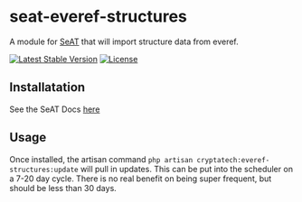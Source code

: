 # seat-everef-structures
A module for [SeAT](https://github.com/eveseat/seat) that will import structure data from everef.

[![Latest Stable Version](https://img.shields.io/packagist/v/crypta-tech/seat-everef-structures.svg?style=flat-square)]()
[![License](https://img.shields.io/badge/license-GPLv2-blue.svg?style=flat-square)](https://raw.githubusercontent.com/crypta-tech/seat-everef-structures/master/LICENSE)

## Installatation
See the SeAT Docs [here](https://eveseat.github.io/docs/community_packages/)


## Usage
Once installed, the artisan command `php artisan cryptatech:everef-structures:update` will pull in updates. 
This can be put into the scheduler on a 7-20 day cycle. There is no real benefit on being super frequent, but should be less than 30 days.